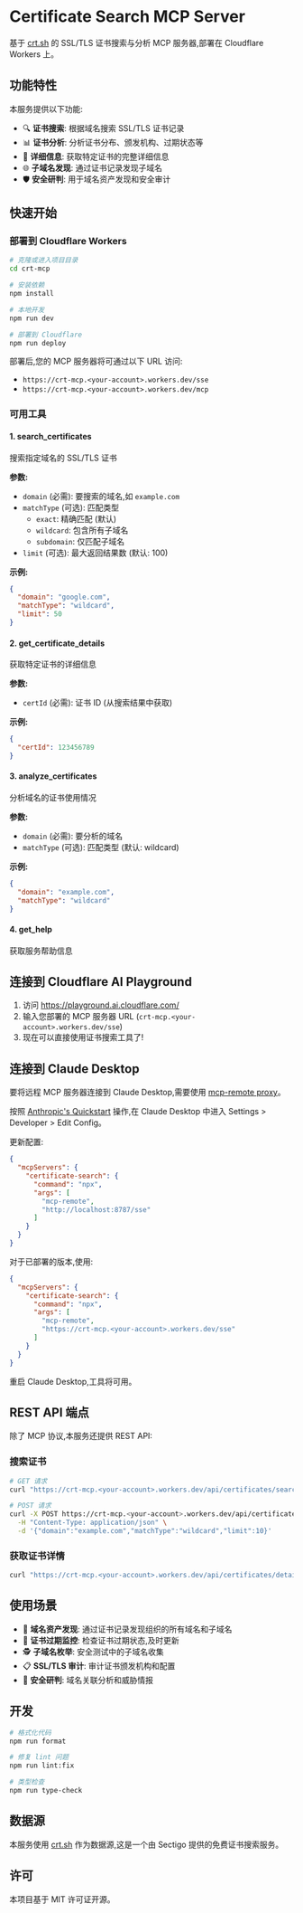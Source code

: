 # Certificate Search MCP Server

基于 [crt.sh](https://crt.sh) 的 SSL/TLS 证书搜索与分析 MCP 服务器,部署在 Cloudflare Workers 上。

## 功能特性

本服务提供以下功能:

- 🔍 **证书搜索**: 根据域名搜索 SSL/TLS 证书记录
- 📊 **证书分析**: 分析证书分布、颁发机构、过期状态等
- 🔬 **详细信息**: 获取特定证书的完整详细信息
- 🌐 **子域名发现**: 通过证书记录发现子域名
- 🛡️ **安全研判**: 用于域名资产发现和安全审计

## 快速开始

### 部署到 Cloudflare Workers

```bash
# 克隆或进入项目目录
cd crt-mcp

# 安装依赖
npm install

# 本地开发
npm run dev

# 部署到 Cloudflare
npm run deploy
```

部署后,您的 MCP 服务器将可通过以下 URL 访问:

- `https://crt-mcp.<your-account>.workers.dev/sse`
- `https://crt-mcp.<your-account>.workers.dev/mcp`

### 可用工具

#### 1. search_certificates

搜索指定域名的 SSL/TLS 证书

**参数:**

- `domain` (必需): 要搜索的域名,如 `example.com`
- `matchType` (可选): 匹配类型
  - `exact`: 精确匹配 (默认)
  - `wildcard`: 包含所有子域名
  - `subdomain`: 仅匹配子域名
- `limit` (可选): 最大返回结果数 (默认: 100)

**示例:**

```json
{
  "domain": "google.com",
  "matchType": "wildcard",
  "limit": 50
}
```

#### 2. get_certificate_details

获取特定证书的详细信息

**参数:**

- `certId` (必需): 证书 ID (从搜索结果中获取)

**示例:**

```json
{
  "certId": 123456789
}
```

#### 3. analyze_certificates

分析域名的证书使用情况

**参数:**

- `domain` (必需): 要分析的域名
- `matchType` (可选): 匹配类型 (默认: wildcard)

**示例:**

```json
{
  "domain": "example.com",
  "matchType": "wildcard"
}
```

#### 4. get_help

获取服务帮助信息

## 连接到 Cloudflare AI Playground

1. 访问 <https://playground.ai.cloudflare.com/>
2. 输入您部署的 MCP 服务器 URL (`crt-mcp.<your-account>.workers.dev/sse`)
3. 现在可以直接使用证书搜索工具了!

## 连接到 Claude Desktop

要将远程 MCP 服务器连接到 Claude Desktop,需要使用 [mcp-remote proxy](https://www.npmjs.com/package/mcp-remote)。

按照 [Anthropic's Quickstart](https://modelcontextprotocol.io/quickstart/user) 操作,在 Claude Desktop 中进入 Settings > Developer > Edit Config。

更新配置:

```json
{
  "mcpServers": {
    "certificate-search": {
      "command": "npx",
      "args": [
        "mcp-remote",
        "http://localhost:8787/sse"
      ]
    }
  }
}
```

对于已部署的版本,使用:

```json
{
  "mcpServers": {
    "certificate-search": {
      "command": "npx",
      "args": [
        "mcp-remote",
        "https://crt-mcp.<your-account>.workers.dev/sse"
      ]
    }
  }
}
```

重启 Claude Desktop,工具将可用。

## REST API 端点

除了 MCP 协议,本服务还提供 REST API:

### 搜索证书

```bash
# GET 请求
curl "https://crt-mcp.<your-account>.workers.dev/api/certificates/search?domain=example.com&matchType=wildcard&limit=10"

# POST 请求
curl -X POST https://crt-mcp.<your-account>.workers.dev/api/certificates/search \
  -H "Content-Type: application/json" \
  -d '{"domain":"example.com","matchType":"wildcard","limit":10}'
```

### 获取证书详情

```bash
curl "https://crt-mcp.<your-account>.workers.dev/api/certificates/details?certId=123456789"
```

## 使用场景

- 🔐 **域名资产发现**: 通过证书记录发现组织的所有域名和子域名
- 📅 **证书过期监控**: 检查证书过期状态,及时更新
- 🕵️ **子域名枚举**: 安全测试中的子域名收集
- 📋 **SSL/TLS 审计**: 审计证书颁发机构和配置
- 🎯 **安全研判**: 域名关联分析和威胁情报

## 开发

```bash
# 格式化代码
npm run format

# 修复 lint 问题
npm run lint:fix

# 类型检查
npm run type-check
```

## 数据源

本服务使用 [crt.sh](https://crt.sh) 作为数据源,这是一个由 Sectigo 提供的免费证书搜索服务。

## 许可

本项目基于 MIT 许可证开源。
